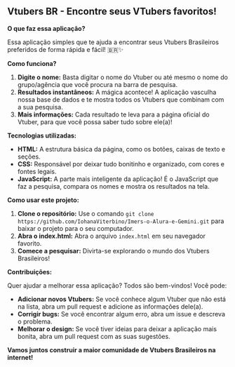 ## Vtubers BR - Encontre seus VTubers favoritos! 

**O que faz essa aplicação?**

Essa aplicação simples que te ajuda a encontrar seus Vtubers Brasileiros preferidos de forma rápida e fácil! 🇧🇷✨

**Como funciona?**

1. **Digite o nome:** Basta digitar o nome do Vtuber ou até mesmo o nome do grupo/agência que você procura na barra de pesquisa.
2. **Resultados instantâneos:** A mágica acontece! A aplicação vasculha nossa base de dados e te mostra todos os Vtubers que combinam com a sua pesquisa.
3. **Mais informações:** Cada resultado te leva para a página oficial do Vtuber, para que você possa saber tudo sobre ele(a)!

**Tecnologias utilizadas:**

* **HTML:** A estrutura básica da página, como os botões, caixas de texto e seções.
* **CSS:** Responsável por deixar tudo bonitinho e organizado, com cores e fontes legais.
* **JavaScript:** A parte mais inteligente da aplicação! É o JavaScript que faz a pesquisa, compara os nomes e mostra os resultados na tela.

**Como usar este projeto:**

1. **Clone o repositório:** Use o comando `git clone https://github.com/IohanaViterbino/Imers-o-Alura-e-Gemini.git` para baixar o projeto para o seu computador.
2. **Abra o index.html:** Abra o arquivo `index.html` em seu navegador favorito.
3. **Comece a pesquisar:** Divirta-se explorando o mundo dos Vtubers Brasileiros!

**Contribuições:**

Quer ajudar a melhorar essa aplicação? Todos são bem-vindos! Você pode:

* **Adicionar novos Vtubers:** Se você conhece algum Vtuber que não está na lista, abra um pull request e adicione as informações dele(a).
* **Corrigir bugs:** Se você encontrar algum erro, abra um issue e descreva o problema.
* **Melhorar o design:** Se você tiver ideias para deixar a aplicação mais bonita, abra um pull request com as suas sugestões.

**Vamos juntos construir a maior comunidade de Vtubers Brasileiros na internet!** 
